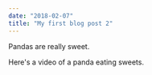 ```yaml
---
date: "2018-02-07"
title: "My first blog post 2"
---
```


Pandas are really sweet.

Here's a video of a panda eating sweets.
